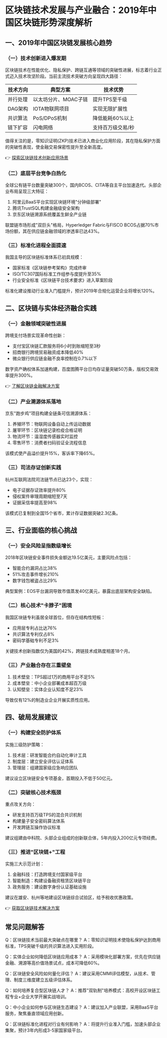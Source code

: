# 区块链技术发展与产业融合：2019年中国区块链形势深度解析

## 一、2019年中国区块链发展核心趋势

### （一）技术创新进入爆发期
区块链技术在性能优化、隐私保护、跨链互通等领域的突破性进展，标志着行业正式迈入技术攻坚阶段。当前主流技术突破方向呈现四大路径：

| 技术方向 | 典型方案 | 技术优势 |
|----------|----------|----------|
| 并行处理 | 以太坊分片、MOAC子链 | 提升TPS至千级 |
| DAG架构 | IOTA物联网项目 | 实现无限扩展性 |
| 共识算法 | PoS/DPoS机制 | 降低能耗60%以上 |
| 链下扩容 | 闪电网络 | 支持百万级交易/秒 |

值得关注的是，零知识证明(ZKP)技术已进入商业化应用阶段，其在隐私保护方面的突破性表现，使金融交易保密性提升至全新高度。

👉 [探索区块链技术创新应用场景](https://bit.ly/okx_welcome)

### （二）底层平台竞争白热化
全球公有链平台数量突破300个，国内BCOS、CITA等自主平台加速迭代。头部企业布局呈现三大特征：
1. 阿里云BaaS平台实现区块链环境"分钟级部署"
2. 腾讯TrustSQL构建金融级安全架构
3. 京东区块链溯源系统覆盖生鲜全产业链

联盟链市场形成"双巨头"格局，Hyperledger Fabric与FISCO BCOS占据70%市场份额，其在供应链金融领域的渗透率已达43%。

### （三）标准化进程全面提速
我国主导的区块链标准体系已初具规模：
- 国家标准《区块链参考架构》完成终审
- ISO/TC307国际标准工作组参与度提升至35%
- 行业安全标准《区块链平台技术要求》进入草案阶段

标准化建设推动行业准入门槛提升，预计2019年合规化运营企业将增长120%。

## 二、区块链与实体经济融合实践

### （一）金融领域突破性进展
跨境支付场景实现革命性创新：
- 支付宝区块链汇款服务将6小时到账缩短至3秒
- 招商银行跨境贸易融资成本降低40%
- 微众银行供应链金融不良率控制在0.7%以下

数字资产确权体系加速构建，百度图腾平台日均存证量突破50万条，版权交易效率提升300%。

👉 [了解区块链金融解决方案](https://bit.ly/okx_welcome)

### （二）产业溯源体系落地
京东"跑步鸡"项目构建全链条可信溯源体系：
1. 养殖环节：物联网设备自动上传运动数据
2. 屠宰环节：区块链记录检疫合格证明
3. 物流环节：温湿度传感器实时监控
4. 零售环节：消费者扫码验证全流程信息

该模式使产品溢价提升15%，客诉率下降65%。

### （三）司法存证创新实践
杭州互联网法院司法链节点已达23个，实现：
- 电子证据存证效率提升80%
- 侵权案件审理周期缩短至7天
- 证据采信率提高至98%

该模式已复制到全国15个省市，累计存证数据突破2.3亿条。

## 三、行业面临的核心挑战

### （一）安全风险呈指数级增长
2018年区块链安全事件损失金额达19.5亿美元，主要风险点包括：
- 智能合约漏洞占比38%
- 51%攻击事件增长210%
- 数字钱包被盗占比29%

典型案例：EOS平台漏洞导致市值蒸发40亿美元，暴露出底层架构安全缺陷。

### （二）核心技术"卡脖子"困境
我国区块链专利虽居全球首位，但存在结构性短板：
- 应用层专利占比达76%
- 共识算法专利仅占8%
- 密码学基础专利不足3%

关键技术创新指数仅为美国的42%，跨链技术成熟度相差18个月。

### （三）产业融合存在三重壁垒
1. 技术壁垒：TPS超过1万的商用平台不足5%
2. 成本壁垒：中小企业部署成本超百万级
3. 认知壁垒：实体企业认知度不足23%

导致仅有12%的制造业企业开展实质性应用。

## 四、破局发展建议

### （一）构建安全防护体系
实施三级防护策略：
1. 技术层：研发智能合约自动化审计工具
2. 制度层：建立安全评估认证体系
3. 管理层：组建国家级应急响应团队

建议设立区块链安全专项基金，首期投入不低于50亿元。

### （二）突破核心技术瓶颈
重点攻关方向：
- 研发支持百万级TPS的混合共识机制
- 构建量子安全密码算法体系
- 开发跨链互操作协议标准

建议组建由中科院、头部企业组成的创新联合体，5年内投入200亿元专项经费。

### （三）推进"区块链+"工程
实施三大示范计划：
1. 金融科技：打造跨境支付国家级平台
2. 智能制造：构建设备融资租赁区块链平台
3. 政务服务：建设数字身份认证基础设施

建议在雄安、杭州等地建设区块链综合试验区，给予税收优惠政策。

👉 [获取区块链技术解决方案](https://bit.ly/okx_welcome)

## 常见问题解答

Q：区块链技术当前最大突破点在哪里？
A：零知识证明技术使隐私保护达到商用标准，TPS突破千级的共识算法进入实用阶段。

Q：实体企业如何降低区块链应用成本？
A：采用模块化部署方案，优先在供应链金融、溯源等高价值场景试点，成本可降低60%。

Q：区块链安全风险如何量化评估？
A：建议采用CMMI评估模型，从技术、管理、制度三维度建立五级评估体系。

Q：如何培养复合型区块链人才？
A：推荐"双轨制"培养模式：高校开设区块链工程专业+企业大学开展实战培训。

Q：中小企业如何参与区块链生态建设？
A：建议加入产业联盟，采用BaaS平台服务，聚焦垂直领域应用创新。

Q：区块链标准化进程对行业有何影响？
A：将提升行业准入门槛，加速头部企业集聚，预计3年内形成3-5家国家级平台。